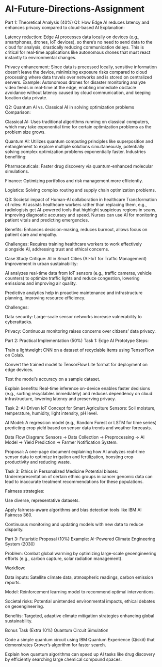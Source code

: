 # AI-Future-Directions-Assignment
Part 1: Theoretical Analysis (40%)
Q1: How Edge AI reduces latency and enhances privacy compared to cloud-based AI
Explanation:

Latency reduction: Edge AI processes data locally on devices (e.g., smartphones, drones, IoT devices), so there’s no need to send data to the cloud for analysis, drastically reducing communication delays. This is critical for real-time applications like autonomous drones that must react instantly to environmental changes.

Privacy enhancement: Since data is processed locally, sensitive information doesn’t leave the device, minimizing exposure risks compared to cloud processing where data travels over networks and is stored on centralized servers.
Example: Autonomous drones for disaster monitoring analyze video feeds in real-time at the edge, enabling immediate obstacle avoidance without latency caused by cloud communication, and keeping location data private.

Q2: Quantum AI vs. Classical AI in solving optimization problems
Comparison:

Classical AI: Uses traditional algorithms running on classical computers, which may take exponential time for certain optimization problems as the problem size grows.

Quantum AI: Utilizes quantum computing principles like superposition and entanglement to explore multiple solutions simultaneously, potentially solving complex optimization problems exponentially faster.
Industries benefiting:

Pharmaceuticals: Faster drug discovery via quantum-enhanced molecular simulations.

Finance: Optimizing portfolios and risk management more efficiently.

Logistics: Solving complex routing and supply chain optimization problems.

Q3: Societal impact of Human-AI collaboration in healthcare
Transformation of roles: AI assists healthcare workers rather than replacing them, e.g., radiologists get AI-powered tools that highlight suspicious regions in scans, improving diagnostic accuracy and speed. Nurses can use AI for monitoring patient vitals and predicting emergencies.

Benefits: Enhances decision-making, reduces burnout, allows focus on patient care and empathy.

Challenges: Requires training healthcare workers to work effectively alongside AI, addressing trust and ethical concerns.

Case Study Critique: AI in Smart Cities (AI-IoT for Traffic Management)
Improvement in urban sustainability:

AI analyzes real-time data from IoT sensors (e.g., traffic cameras, vehicle counters) to optimize traffic lights and reduce congestion, lowering emissions and improving air quality.

Predictive analytics help in proactive maintenance and infrastructure planning, improving resource efficiency.

Challenges:

Data security: Large-scale sensor networks increase vulnerability to cyberattacks.

Privacy: Continuous monitoring raises concerns over citizens’ data privacy.

Part 2: Practical Implementation (50%)
Task 1: Edge AI Prototype
Steps:

Train a lightweight CNN on a dataset of recyclable items using TensorFlow on Colab.

Convert the trained model to TensorFlow Lite format for deployment on edge devices.

Test the model’s accuracy on a sample dataset.

Explain benefits: Real-time inference on-device enables faster decisions (e.g., sorting recyclables immediately) and reduces dependency on cloud infrastructure, lowering latency and preserving privacy.

Task 2: AI-Driven IoT Concept for Smart Agriculture
Sensors: Soil moisture, temperature, humidity, light intensity, pH level.

AI Model: A regression model (e.g., Random Forest or LSTM for time series) predicting crop yield based on sensor data trends and weather forecasts.

Data Flow Diagram:
Sensors → Data Collection → Preprocessing → AI Model → Yield Prediction → Farmer Notification System.

Proposal: A one-page document explaining how AI analyzes real-time sensor data to optimize irrigation and fertilization, boosting crop productivity and reducing waste.

Task 3: Ethics in Personalized Medicine
Potential biases: Underrepresentation of certain ethnic groups in cancer genomic data can lead to inaccurate treatment recommendations for these populations.

Fairness strategies:

Use diverse, representative datasets.

Apply fairness-aware algorithms and bias detection tools like IBM AI Fairness 360.

Continuous monitoring and updating models with new data to reduce disparity.

Part 3: Futuristic Proposal (10%)
Example: AI-Powered Climate Engineering System (2030)

Problem: Combat global warming by optimizing large-scale geoengineering efforts (e.g., carbon capture, solar radiation management).

Workflow:

Data inputs: Satellite climate data, atmospheric readings, carbon emission reports.

Model: Reinforcement learning model to recommend optimal interventions.

Societal risks: Potential unintended environmental impacts, ethical debates on geoengineering.

Benefits: Targeted, adaptive climate mitigation strategies enhancing global sustainability.

Bonus Task (Extra 10%)
Quantum Circuit Simulation

Code a simple quantum circuit using IBM Quantum Experience (Qiskit) that demonstrates Grover’s algorithm for faster search.

Explain how quantum algorithms can speed up AI tasks like drug discovery by efficiently searching large chemical compound spaces.
